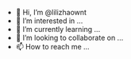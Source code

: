 - 👋 Hi, I’m @lilizhaownt
- 👀 I’m interested in ...
- 🌱 I’m currently learning ...
- 💞️ I’m looking to collaborate on ...
- 📫 How to reach me ...

<!---
lilizhaownt/lilizhaownt is a ✨ special ✨ repository because its `README.md` (this file) appears on your GitHub profile.
You can click the Preview link to take a look at your changes.
--->
